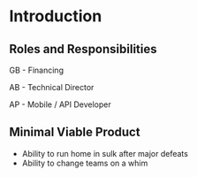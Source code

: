 # Introduction 

## Roles and Responsibilities 

GB - Financing 

AB - Technical Director

AP - Mobile / API Developer

## Minimal Viable Product 
* Ability to run home in sulk after major defeats
* Ability to change teams on a whim
